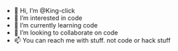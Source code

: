 - 👋 Hi, I’m @King-click
- 👀 I’m interested in code
- 🌱 I’m currently learning code
- 💞️ I’m looking to collaborate on code
- 📫 You can reach me with stuff. not code or hack stuff

<!---
King-click/King-click is a ✨ special ✨ repository because its `README.md` (this file) appears on your GitHub profile.
You can click the Preview link to take a look at your changes.
--->
